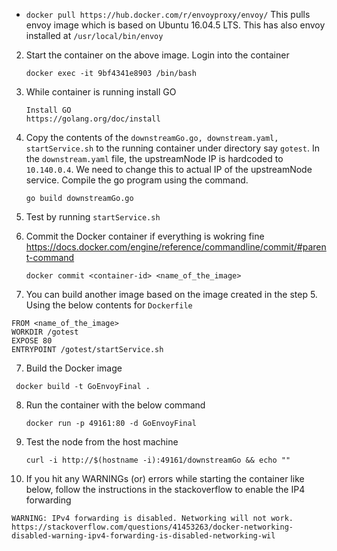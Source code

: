 * `docker pull https://hub.docker.com/r/envoyproxy/envoy/`
   This pulls envoy image which is based on Ubuntu 16.04.5 LTS. This has also envoy installed at `/usr/local/bin/envoy`

2. Start the container on the above image. Login into the container
   ```
   docker exec -it 9bf4341e8903 /bin/bash
   ```

3. While container is running install GO 
   ```
   Install GO
   https://golang.org/doc/install
   ```

3. Copy the contents of the `downstreamGo.go, downstream.yaml, startService.sh` to the running container under 
   directory say `gotest`. In the `downstream.yaml` file, the upstreamNode IP is hardcoded to `10.140.0.4`. 
   We need to change this to actual IP of the upstreamNode service. Compile the go program using the command.
   ```
   go build downstreamGo.go
   ```

4. Test by running `startService.sh`

5. Commit the Docker container if everything is wokring fine
   https://docs.docker.com/engine/reference/commandline/commit/#parent-command
   ```
   docker commit <container-id> <name_of_the_image>
   ```

6. You can build another image based on the image created in the step 5. Using the below contents for `Dockerfile`
  ```
  FROM <name_of_the_image>
  WORKDIR /gotest
  EXPOSE 80
  ENTRYPOINT /gotest/startService.sh
  ```
  
7. Build the Docker image
 ```
  docker build -t GoEnvoyFinal .
 ```

8. Run the container with the below command
   ```
   docker run -p 49161:80 -d GoEnvoyFinal
   ```

9. Test the node from the host machine
   ```
   curl -i http://$(hostname -i):49161/downstreamGo && echo ""
   ```
10. If you hit any WARNINGs (or) errors while starting the container like below, follow the instructions in the stackoverflow to enable the IP4 forwarding
   
   ```
   WARNING: IPv4 forwarding is disabled. Networking will not work.
   https://stackoverflow.com/questions/41453263/docker-networking-disabled-warning-ipv4-forwarding-is-disabled-networking-wil
   ```

